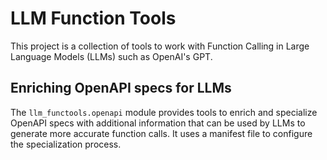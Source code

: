 # LLM Function Tools

This project is a collection of tools to work with Function Calling in Large Language Models (LLMs) such as OpenAI's GPT.

## Enriching OpenAPI specs for LLMs

The `llm_functools.openapi` module provides tools to enrich and specialize OpenAPI specs with additional information that can be used by LLMs to generate more accurate function calls. It uses a manifest file to configure the specialization process.
